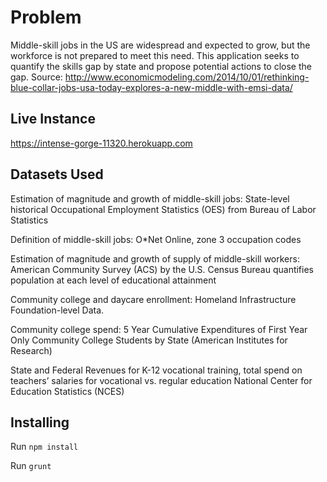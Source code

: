 # Problem
Middle-skill jobs in the US are widespread and expected to grow, but the workforce is not prepared to meet this need. This application seeks to quantify the skills gap by state and propose potential actions to close the gap.
Source: http://www.economicmodeling.com/2014/10/01/rethinking-blue-collar-jobs-usa-today-explores-a-new-middle-with-emsi-data/

## Live Instance
https://intense-gorge-11320.herokuapp.com

## Datasets Used
Estimation of magnitude and growth of middle-skill jobs: State-level historical Occupational Employment Statistics (OES) from Bureau of Labor Statistics

Definition of middle-skill jobs: O*Net Online, zone 3 occupation codes

Estimation of magnitude and growth of supply of middle-skill workers: American Community Survey (ACS) by the U.S. Census Bureau quantifies population at each level of educational attainment

Community college and daycare enrollment: Homeland Infrastructure Foundation-level Data.

Community college spend: 5 Year Cumulative Expenditures of First Year Only Community College Students by State (American Institutes for Research)

State and Federal Revenues for K-12 vocational training, total spend on teachers’ salaries for vocational vs. regular education National Center for Education Statistics (NCES)

## Installing
Run `npm install`

Run `grunt`
